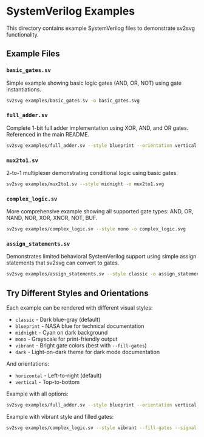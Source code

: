 # SystemVerilog Examples

This directory contains example SystemVerilog files to demonstrate sv2svg functionality.

## Example Files

### `basic_gates.sv`
Simple example showing basic logic gates (AND, OR, NOT) using gate instantiations.

```bash
sv2svg examples/basic_gates.sv -o basic_gates.svg
```

### `full_adder.sv`
Complete 1-bit full adder implementation using XOR, AND, and OR gates. Referenced in the main README.

```bash
sv2svg examples/full_adder.sv --style blueprint --orientation vertical -o full_adder.svg
```

### `mux2to1.sv`
2-to-1 multiplexer demonstrating conditional logic using basic gates.

```bash
sv2svg examples/mux2to1.sv --style midnight -o mux2to1.svg
```

### `complex_logic.sv`
More comprehensive example showing all supported gate types: AND, OR, NAND, NOR, XOR, XNOR, NOT, BUF.

```bash
sv2svg examples/complex_logic.sv --style mono -o complex_logic.svg
```

### `assign_statements.sv`
Demonstrates limited behavioral SystemVerilog support using simple assign statements that sv2svg can convert to gates.

```bash
sv2svg examples/assign_statements.sv --style classic -o assign_statements.svg
```

## Try Different Styles and Orientations

Each example can be rendered with different visual styles:
- `classic` - Dark blue-gray (default)
- `blueprint` - NASA blue for technical documentation
- `midnight` - Cyan on dark background
- `mono` - Grayscale for print-friendly output
- `vibrant` - Bright gate colors (best with `--fill-gates`)
- `dark` - Light-on-dark theme for dark mode documentation

And orientations:
- `horizontal` - Left-to-right (default)
- `vertical` - Top-to-bottom

Example with all options:
```bash
sv2svg examples/full_adder.sv --style blueprint --orientation vertical --grid-x 10 --grid-y 10 --no-symmetry -o full_adder_custom.svg
```

Example with vibrant style and filled gates:
```bash
sv2svg examples/complex_logic.sv --style vibrant --fill-gates --signal-styles --fanout-wires -o complex_logic_vibrant.svg
```